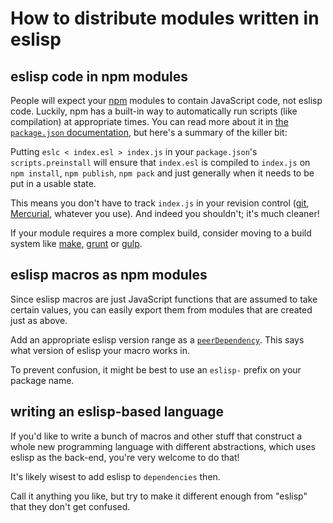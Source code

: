# How to distribute modules written in eslisp

## eslisp code in npm modules

People will expect your [npm][1] modules to contain JavaScript code, not eslisp
code.  Luckily, npm has a built-in way to automatically run scripts (like
compilation) at appropriate times.  You can read more about it in [the
`package.json` documentation][2], but here's a summary of the killer bit:

Putting `eslc < index.esl > index.js` in your `package.json`'s
`scripts.preinstall` will ensure that `index.esl` is compiled to `index.js` on
`npm install`, `npm publish`, `npm pack` and just generally when it needs to be
put in a usable state.

This means you don't have to track `index.js` in your revision control
([git][3], [Mercurial][4], whatever you use).  And indeed you shouldn't; it's
much cleaner!

If your module requires a more complex build, consider moving to a build system
like [make][5], [grunt][6] or [gulp][7].

## eslisp macros as npm modules

Since eslisp macros are just JavaScript functions that are assumed to take
certain values, you can easily export them from modules that are created just
as above.

Add an appropriate eslisp version range as a [`peerDependency`][8].  This says
what version of eslisp your macro works in.

To prevent confusion, it might be best to use an `eslisp-` prefix on your
package name.

## writing an eslisp-based language

If you'd like to write a bunch of macros and other stuff that construct a whole
new programming language with different abstractions, which uses eslisp as the
back-end, you're very welcome to do that!

It's likely wisest to add eslisp to `dependencies` then.

Call it anything you like, but try to make it different enough from "eslisp"
that they don't get confused.

[1]: https://www.npmjs.com/
[2]: https://docs.npmjs.com/files/package.json
[3]: https://git-scm.com/
[4]: https://mercurial.selenic.com/
[5]: https://en.wikipedia.org/wiki/Make_(software)
[6]: http://gruntjs.com/getting-started
[7]: http://gulpjs.com/
[8]: http://blog.nodejs.org/2013/02/07/peer-dependencies/
